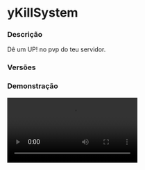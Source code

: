 # yKillSystem
<secondary-label ref="utility"/>

### Descrição
Dê um UP! no pvp do teu servidor.

### Versões
<secondary-label ref="1.8"/>
<secondary-label ref="1.9"/>
<secondary-label ref="1.10"/>
<secondary-label ref="1.11"/>
<secondary-label ref="1.12"/>
<secondary-label ref="1.13"/>
<secondary-label ref="1.14"/>
<secondary-label ref="1.15"/>
<secondary-label ref="1.16"/>
<secondary-label ref="1.17"/>
<secondary-label ref="1.18"/>
<secondary-label ref="1.19"/>
<secondary-label ref="1.20"/>

### Demonstração
<video src="//www.youtube.com/watch?v=EMlxHRfg3zM"/>


<chapter title="Comandos" id="commands" collapsible="true">
<code-block lang="plain text">/kills - Abre o menu principal
/kills [player]  - Ver as informações de um jogador
/kills help  - Ver todos os comandos disponíveis
/kills setxp - Seta xp para um ou todos os jogadores
/kills addxp  - Adicionar xp para um ou todos os jogadores
/kills delxp  - Remover xp de um ou todos os jogadores
/kills resetkdr - Resetar o kdr
/abates
/mortes de um ou todos os jogadores
/kills giveresetkdr - Dar o item de resetkdr para um jogador
/kills addrank - Adiciona rank para um jogador
/kills delrank -  Remove rank de um jogador
/kills setrank -  Seta rank para um jogador</code-block>
</chapter>

<chapter title="Permissões" id="permissions" collapsible="true">
<code-block lang="plain text">ykillsystem.usar - Permissão para o /kills
ykillsystem.ver - Permissão para o /kills</code-block>
</chapter>

## Placeholders
<primary-label ref="placeholders"/>

Aqui estão as placeholders disponíveis para utilização com este plugin. Consulte-as para entender como utilizá-las corretamente.

<code-block lang="plain text" ignore-vars="true">
%ykillsystem_kills% - Retorna a quantia de kills do jogador.
%ykillsystem_deaths% - Retorna a quantia de mortes do jogador.
%ykillsystem_kdr% - Retorna o KDR do jogador.
%ykillsystem_xp% - Retorna a quantia de XP do jogador (formatado).
%ykillsystem_xp_raw% - Retorna a quantia de XP do jogador (sem formatar).
%ykillsystem_tag% - Retorna a tag do rank do jogador.
%ykillsystem_nome% - Retorna o nome do rank do jogador.
%ykillsystem_next% - Retorna a tag do próximo rank.
%ykillsystem_streak% - Retorna o killstreak do jogador.
%ykillsystem_progressbar% - Retorna a barra de progresso do jogador.
%ykillsystem_porcentagem% - Retorna a porcentagem de progresso do jogador.
</code-block>

## Chat
<primary-label ref="chat"/>

Esta seção apresenta as placeholders disponíveis para utilização no chat. Consulte-as para compreender como aplicá-las de maneira eficaz.

<code-block lang="plain text">
{kill_tag} - Retorna a tag do rank do jogador.
{kill_nome} - Retorna o nome do rank do jogador.
{kill_kills} - Retorna as kills do jogador.
</code-block>

## API
<primary-label ref="api"/>

Configure nossa API para aproveitar todos os recursos oferecidos pelo plugin. Siga as instruções para garantir uma integração bem-sucedida.

<code-block lang="java">
public static KillSystemAPIHolder getAPI() {
    try {
        RegisteredServiceProvider&lt;KillSystemAPIHolder> rsp = Bukkit.getServer().getServicesManager()
            .getRegistration(KillSystemAPIHolder.class);
        return rsp == null ? null : rsp.getProvider();
    } catch (Throwable var1) {
        return null;
    }
}
</code-block>

## Erros comuns
<primary-label ref="errors"/>

Antes de configurar o plugin, revise os pontos listados aqui para evitar problemas frequentes durante a configuração.

<seealso style="cards">
    <category ref="wrs">
        <a href="yplugins.md"></a>        <a href="https://ystoreplugins.com.br/plugins/detalhes/44-yKillSystem">Site do plugin yKillSystem</a>
    </category>
</seealso>